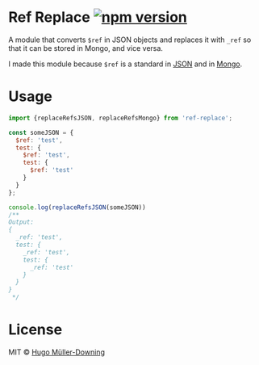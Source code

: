 # Ref Replace [![npm version](https://badge.fury.io/js/ref-replace.svg)](https://www.npmjs.com/package/ref-replace)
A module that converts `$ref` in JSON objects and replaces it with `_ref` so that it can be stored in Mongo, and vice versa.

I made this module because `$ref` is a standard in [JSON](http://json-schema.org/latest/json-schema-core.html#rfc.section.7) and in [Mongo](https://docs.mongodb.com/manual/reference/database-references/#dbrefs).

# Usage
```JavaScript
import {replaceRefsJSON, replaceRefsMongo} from 'ref-replace';

const someJSON = {
  $ref: 'test',
  test: {
    $ref: 'test',
    test: {
      $ref: 'test'
    }
  }
};

console.log(replaceRefsJSON(someJSON))
/**
Output:
{
  _ref: 'test',
  test: {
    _ref: 'test',
    test: {
      _ref: 'test'
    }
  }
}
 */

```

# License
MIT &copy; [Hugo Müller-Downing](http://hu.md/)

